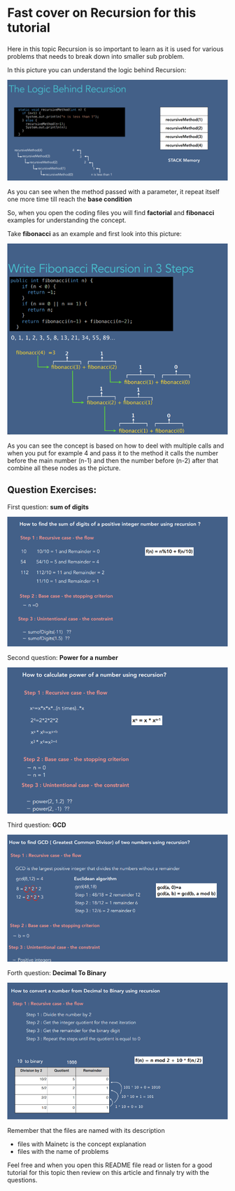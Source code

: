 # Fast cover on Recursion for this tutorial
###

Here in this topic Recursion is so important to learn as it is used for various problems that needs to break down 
into smaller sub problem.

In this picture you can understand the logic behind Recursion:

![Screenshot](https://github.com/7amo10/Complete-Data-Structures-and-Algorithms-tutorial/blob/main/7.Recursion/assests/Logic%20of%20Recursion.png)

As you can see when the method passed with a parameter, it repeat itself one more time till reach the **base condition**

So, when you open the coding files you will find **factorial** and **fibonacci** examples for understanding the concept.

Take **fibonacci** as an example and first look into this picture:

![Screenshot](https://github.com/7amo10/Complete-Data-Structures-and-Algorithms-tutorial/blob/main/7.Recursion/assests/Fibonacci.png)

As you can see the concept is based on how to deel with multiple calls and when you put for example 4 and pass it to
the method it calls the number before the main number (n-1) and then the number before (n-2) after that combine all these 
nodes as the picture.
###
## Question Exercises:
First question: **sum of digits**

![Screenshot](https://github.com/7amo10/Complete-Data-Structures-and-Algorithms-tutorial/blob/main/7.Recursion/assests/1.Sum%20of%20Digits.png)

Second question: **Power for a number**

![Screenshot](https://github.com/7amo10/Complete-Data-Structures-and-Algorithms-tutorial/blob/main/7.Recursion/assests/2.Power.png)

Third question: **GCD**

![Screenshot](https://github.com/7amo10/Complete-Data-Structures-and-Algorithms-tutorial/blob/main/7.Recursion/assests/3.GCD.png)

Forth question: **Decimal To Binary**

![Screenshot](https://github.com/7amo10/Complete-Data-Structures-and-Algorithms-tutorial/blob/main/7.Recursion/assests/Decimal%20To%20Binary.png)

Remember that the files are named with its description 
- files with Mainetc is the concept explanation
- files with the name of problems

Feel free and when you open this README file read or listen for a good tutorial for this topic then review on this article
and finnaly try with the questions.